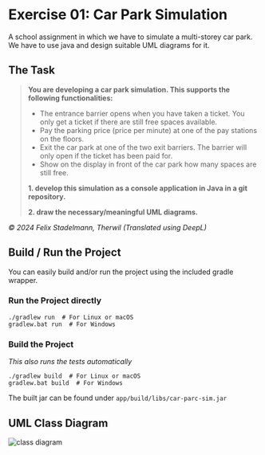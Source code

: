 # Exercise 01: Car Park Simulation
A school assignment in which we have to simulate a multi-storey car park. We have to use java and design suitable UML diagrams for it.

## The Task
> **You are developing a car park simulation. This supports the following functionalities:**
> - The entrance barrier opens when you have taken a ticket. You only get a ticket if there are still free spaces available.
> - Pay the parking price (price per minute) at one of the pay stations on the floors.
> - Exit the car park at one of the two exit barriers. The barrier will only open if the ticket has been paid for.
> - Show on the display in front of the car park how many spaces are still free.
>
> **1. develop this simulation as a console application in Java in a git repository.**
>
> **2. draw the necessary/meaningful UML diagrams.**

*&copy; 2024 Felix Stadelmann, Therwil (Translated using DeepL)*

## Build / Run the Project
You can easily build and/or run the project using the included gradle wrapper.
### Run the Project directly
```shell
./gradlew run  # For Linux or macOS
gradlew.bat run  # For Windows
```

### Build the Project
*This also runs the tests automatically*
```shell
./gradlew build  # For Linux or macOS
gradlew.bat build  # For Windows
```
The built jar can be found under `app/build/libs/car-parc-sim.jar`

## UML Class Diagram
![class diagram](https://github.com/user-attachments/assets/063b50b0-04cd-4741-b9cc-ca6858919a5d)

